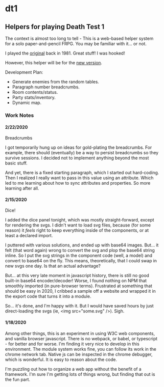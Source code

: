# dt1

## Helpers for playing Death Test 1

The context is almost too long to tell - This is a web-based helper system for a 
solo paper-and-pencil FRPG. You may be familiar with it... or not.


I played the 
[original](https://boardgamegeek.com/boardgameexpansion/17729/death-test) 
back in 1981. Great stuff! I was hooked!

However, this helper will be for the 
[new version](https://rpggeek.com/image/4378771/fantasy-trip-legacy-edition).


Development Plan:

* Generate enemies from the random tables.
* Paragraph number breadcrumbs.
* Room contents/status.
* Party stats/inventory.
* Dynamic map.

### Work Notes

####  2/22/2020

Breadcrumbs

I got temporarily hung up on ideas for gold-plating the breadcrumbs. For 
example, there should (eventually) be a way to persist breadcrumbs so they 
survive sessions. I decided not to implement anything beyond the most basic 
stuff.

And yet, there is a fixed starting paragraph, which I started out hard-coding.
Then I realized I really want to pass in this value using an attribute. Which 
led to me learning about how to sync attributes and properties. So more 
learning after all.

####  2/15/2020

Dice!

I added the dice panel tonight, which was mostly straight-forward, except for 
rendering the svgs. I didn't want to load svg files, because (for some reason) 
it _feels_ right to keep everything inside of the components, or at least a 
declared import. 

I puttered with various solutions, and ended up with base64 images. But... it 
felt (that word again) wrong to convert the svg and plop the base64 string 
inline. So I put the svg strings in the component code (well, a model) and 
convert to base64 on the fly. This means, theoretically, that I could swap in
new svgs one day. Is that an actual advantage?

But... at this very late moment in javascript history, there is still no good
built-in base64 encoder/decoder! Worse, I found nothing on NPM that smoothly
imported (in pure-browser terms). Frustrated at something that should be easy in
2020, I cribbed a sample off a website and wrapped it in the export code that 
turns it into a module.

So... it's done, and I'm happy with it. But I would have saved hours by just 
direct-loading the svgs (ie, \<img src="some.svg" />). Sigh.


####  1/18/2020
Among other things, this is an experiment in using W3C web components, and 
vanilla browser javascript. There is no webpack, or babel, or typescript - for 
better and for worse. I'm finding it very nice to develop in this environment.
The module system works fine, you can follow its work in the chrome network
tab. Native js can be inspected in the chrome debugger, which is wonderful. It
is easy to reason about the code.

I'm puzzling out how to organize a web app without the benefit of a framework. 
I'm sure I'm getting lots of things wrong, but finding that out is the fun
part.






